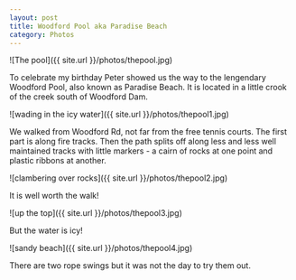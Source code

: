 ```yaml
---
layout: post
title: Woodford Pool aka Paradise Beach
category: Photos
---
```


![The pool]({{ site.url }}/photos/thepool.jpg)

To celebrate my birthday Peter showed us the way to the lengendary Woodford Pool, also known as Paradise Beach.  It is located in a little crook of the creek south of Woodford Dam.

![wading in the icy water]({{ site.url }}/photos/thepool1.jpg)

We walked from Woodford Rd, not far from the free tennis courts.  The first part is along fire tracks.  Then the path splits off along less and less well maintained tracks with little markers - a cairn of rocks at one point and plastic ribbons at another.

![clambering over rocks]({{ site.url }}/photos/thepool2.jpg)

It is well worth the walk!

![up the top]({{ site.url }}/photos/thepool3.jpg)

But the water is icy!

![sandy beach]({{ site.url }}/photos/thepool4.jpg)

There are two rope swings but it was not the day to try them out.
